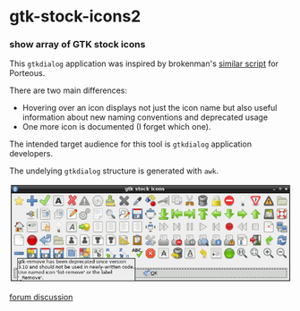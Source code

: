 # gtk-stock-icons2

### show array of GTK stock icons

This `gtkdialog` application was inspired by brokenman's [similar script](https://forum.porteus.org/viewtopic.php?p=8614#p8614) for Porteous.

There are two main differences:

 * Hovering over an icon displays not just the icon name but also useful
   information about new naming conventions and deprecated usage
 * One more icon is documented (I forget which one).

The intended target audience for this tool is `gtkdialog` application developers.

The undelying `gtkdialog` structure is generated with `awk`.

![main window](gtk-stock-icons2-main-window.png)

[forum discussion](https://forum.puppylinux.com/viewtopic.php?p=81832#p81832)
